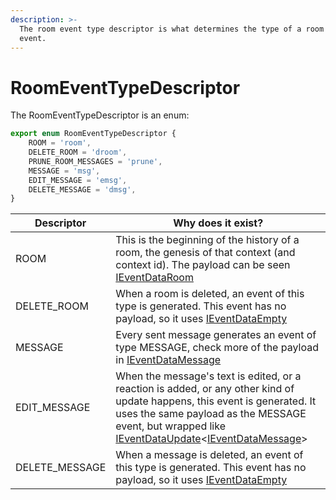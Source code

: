 ```yaml
---
description: >-
  The room event type descriptor is what determines the type of a room context
  event.
---
```


# RoomEventTypeDescriptor

The RoomEventTypeDescriptor is an enum:

```typescript
export enum RoomEventTypeDescriptor {
    ROOM = 'room',
    DELETE_ROOM = 'droom',
    PRUNE_ROOM_MESSAGES = 'prune',
    MESSAGE = 'msg',
    EDIT_MESSAGE = 'emsg',
    DELETE_MESSAGE = 'dmsg',
}
```

| Descriptor      | Why does it exist?                                                                                                                                                                                                                                                                                                                               |
| --------------- | ------------------------------------------------------------------------------------------------------------------------------------------------------------------------------------------------------------------------------------------------------------------------------------------------------------------------------------------------ |
| ROOM            | This is the beginning of the history of a room, the genesis of that context (and context id). The payload can be seen [IEventDataRoom](room-event-data-definition/i-room-event-data-room.md)                                                                                                                                                     |
| DELETE\_ROOM    | When a room is deleted, an event of this type is generated. This event has no payload, so it uses [IEventDataEmpty](../event/event-data-definition/i-event-data-empty.md)                                                                                                                                                                        |
| MESSAGE         | Every sent message generates an event of type MESSAGE, check more of the payload in [IEventDataMessage](room-event-data-definition/i-room-event-data-message.md)                                                                                                                                                                                 |
| EDIT\_MESSAGE   | When the message's text is edited, or a reaction is added, or any other kind of update happens, this event is generated. It uses the same payload as the MESSAGE event, but wrapped like [IEventDataUpdate](../event/event-data-definition/i-event-data-update.md)<[IEventDataMessage](room-event-data-definition/i-room-event-data-message.md)> |
| DELETE\_MESSAGE | When a message is deleted, an event of this type is generated. This event has no payload, so it uses [IEventDataEmpty](../event/event-data-definition/i-event-data-empty.md)                                                                                                                                                                     |
